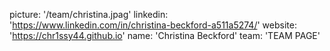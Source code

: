 picture: '/team/christina.jpag'
linkedin: 'https://www.linkedin.com/in/christina-beckford-a511a5274/'
website: 'https://chr1ssy44.github.io'
name: 'Christina Beckford'
team: 'TEAM PAGE'